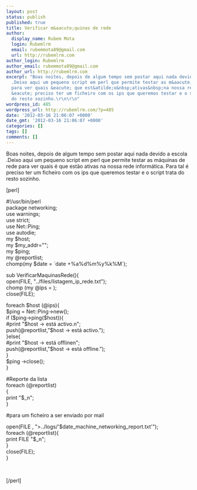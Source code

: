 ```yaml
---
layout: post
status: publish
published: true
title: Verificar m&aacute;quinas de rede
author:
  display_name: Rubem Mota
  login: Rubemlrm
  email: rubemmota89@gmail.com
  url: http://rubemlrm.com
author_login: Rubemlrm
author_email: rubemmota89@gmail.com
author_url: http://rubemlrm.com
excerpt: "Boas noites, depois de algum tempo sem postar aqui nada devido a escola
  .Deixo aqui um pequeno script em perl que permite testar as m&aacute;quinas de rede
  para ver quais &eacute; que est&atilde;o&nbsp;ativas&nbsp;na nossa rede inform&aacute;tica.&nbsp;Para&nbsp;tal
  &eacute; preciso ter um ficheiro com os ips que queremos testar e o script trata
  do resto sozinho.\r\n\r\n"
wordpress_id: 485
wordpress_url: http://rubemlrm.com/?p=485
date: '2012-03-16 21:06:07 +0000'
date_gmt: '2012-03-16 21:06:07 +0000'
categories: []
tags: []
comments: []
---
```

<p>Boas noites, depois de algum tempo sem postar aqui nada devido a escola .Deixo aqui um pequeno script em perl que permite testar as máquinas de rede para ver quais é que estão ativas na nossa rede informática. Para tal é preciso ter um ficheiro com os ips que queremos testar e o script trata do resto sozinho.</p>
<p><a id="more"></a><a id="more-485"></a></p>
<p>[perl]</p>
<p>#!/usr/bin/perl<br />
package networking;<br />
use warnings;<br />
use strict;<br />
use Net::Ping;<br />
use autodie;<br />
my $host;<br />
my $my_addr="<ip>";<br />
my $ping;<br />
my @reportlist;<br />
chomp(my $date = `date +%a%d%m%y%k%M`);</p>
<p>sub VerificarMaquinasRede(){<br />
open(FILE, "../files/listagem_ip_rede.txt");<br />
chomp (my @ips = <FILE>);<br />
close(FILE);</p>
<p>foreach $host (@ips){<br />
$ping = Net::Ping->new();<br />
if ($ping->ping($host)){<br />
#print "$host -> está activo.n";<br />
push(@reportlist,"$host -> está activo.");<br />
}else{<br />
#print "$host -> está offlinen";<br />
push(@reportlist,"$host -> está offline.");<br />
}<br />
$ping ->close();<br />
}</p>
<p>#Reporte da lista<br />
foreach (@reportlist)<br />
{<br />
print "$_n";<br />
}</p>
<p>#para um ficheiro a ser enviado por mail</p>
<p>open(FILE , ">../logs/'$date_machine_networking_report.txt'");<br />
foreach (@reportlist){<br />
print FILE "$_n";<br />
}<br />
close(FILE);<br />
}</p>
<p> </p>
<p>[/perl]</p>
